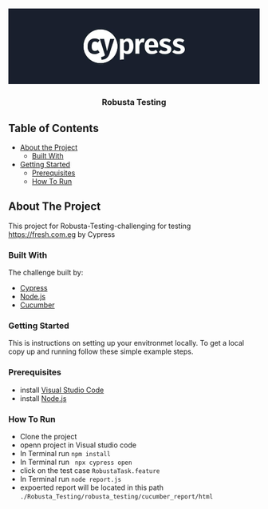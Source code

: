 <!-- PROJECT LOGO -->
<br />
<p align="center">
  <a href="https://github.com/EsraaYousryElalfy/Robusts_Testing">
    <img src="CypressLogo.jpg" alt="Logo">
  </a>
  <h3 align="center">Robusta Testing</h3>

<!-- TABLE OF CONTENTS -->
## Table of Contents

* [About the Project](#about-the-project)
  * [Built With](#built-with)
* [Getting Started](#getting-started)
  * [Prerequisites](#prerequisites)
  * [How To Run](#installation)

<!-- ABOUT THE PROJECT -->

## About The Project

This project for Robusta-Testing-challenging for testing https://fresh.com.eg by Cypress

### Built With
The challenge built by:
* [Cypress](https://www.cypress.io/)
* [Node.js](nodejs.org)
* [Cucumber](https://cucumber.io/)

### Getting Started
This is instructions on setting up your envitronmet locally.
To get a local copy up and running follow these simple example steps.

### Prerequisites

* install [Visual Studio Code](https://code.visualstudio.com/Download)
* install [Node.js](nodejs.org)

### How To Run
* Clone the project
* openn project in Visual studio code
* In Terminal run `npm install`
* In Terminal run ` npx cypress open`
* click on the test case `RobustaTask.feature`
* In Terminal run `node report.js`
* expoerted report will be located in this path `./Robusta_Testing/robusta_testing/cucumber_report/html`


